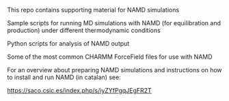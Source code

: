 This repo contains supporting material for NAMD simulations

Sample scripts for running MD simulations with NAMD (for equilibration and production) under different thermodynamic conditions

Python scripts for analysis of NAMD output

Some of the most common CHARMM ForceField files for use with NAMD

For an overview about preparing NAMD simulations and instructions on how to install and run NAMD (in catalan) see:

https://saco.csic.es/index.php/s/iyZYfPgqJEgFR2T





